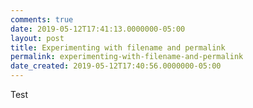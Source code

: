 ```yaml
---
comments: true
date: 2019-05-12T17:41:13.0000000-05:00
layout: post
title: Experimenting with filename and permalink
permalink: experimenting-with-filename-and-permalink
date_created: 2019-05-12T17:40:56.0000000-05:00
---
```

Test